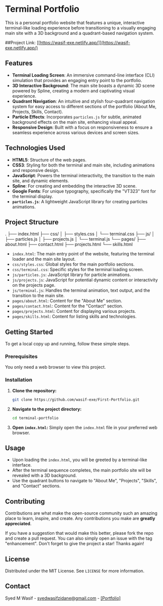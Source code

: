 
# Terminal Portfolio

This is a personal portfolio website that features a unique, interactive terminal-like loading experience before transitioning to a visually engaging main site with a 3D background and a quadrant-based navigation system.

##Project Link: [[https://wasif-exe.netlify.app/]](https://wasif-exe.netlify.app/)

## Features

* **Terminal Loading Screen**: An immersive command-line interface (CLI) simulation that provides an engaging entry point to the portfolio.
* **3D Interactive Background**: The main site boasts a dynamic 3D scene powered by Spline, creating a modern and captivating visual experience.
* **Quadrant Navigation**: An intuitive and stylish four-quadrant navigation system for easy access to different sections of the portfolio (About Me, Projects, Skills, Contact).
* **Particle Effects**: Incorporates `particles.js` for subtle, animated background effects on the main site, enhancing visual appeal.
* **Responsive Design**: Built with a focus on responsiveness to ensure a seamless experience across various devices and screen sizes.

## Technologies Used

* **HTML5**: Structure of the web pages.
* **CSS3**: Styling for both the terminal and main site, including animations and responsive design.
* **JavaScript**: Powers the terminal interactivity, the transition to the main site, and dynamic elements.
* **Spline**: For creating and embedding the interactive 3D scene.
* **Google Fonts**: For unique typography, specifically the "VT323" font for the terminal display.
* **`particles.js`**: A lightweight JavaScript library for creating particles animations.

## Project Structure


.
├── index.html
├── css/
│   ├── styles.css
│   └── terminal.css
├── js/
│   ├── particles.js
│   ├── projects.js
│   └── terminal.js
└── pages/
    ├── about.html
    ├── contact.html
    ├── projects.html
    └── skills.html


* `index.html`: The main entry point of the website, featuring the terminal loader and the main site layout.
* `css/styles.css`: Global styles for the main portfolio sections.
* `css/terminal.css`: Specific styles for the terminal loading screen.
* `js/particles.js`: JavaScript library for particle animations.
* `js/projects.js`: JavaScript for potential dynamic content or interactivity on the projects page.
* `js/terminal.js`: Handles the terminal animation, text output, and the transition to the main site.
* `pages/about.html`: Content for the "About Me" section.
* `pages/contact.html`: Content for the "Contact" section.
* `pages/projects.html`: Content for displaying various projects.
* `pages/skills.html`: Content for listing skills and technologies.

## Getting Started

To get a local copy up and running, follow these simple steps.

### Prerequisites

You only need a web browser to view this project.

### Installation

1.  **Clone the repository:**
    ```bash
    git clone https://github.com/wasif-exe/First-Portfolio.git
    ```
2.  **Navigate to the project directory:**
    ```bash
    cd terminal-portfolio
    ```
3.  **Open `index.html`:**
    Simply open the `index.html` file in your preferred web browser.

## Usage

* Upon loading the `index.html`, you will be greeted by a terminal-like interface.
* After the terminal sequence completes, the main portfolio site will be revealed with a 3D background.
* Use the quadrant buttons to navigate to "About Me", "Projects", "Skills", and "Contact" sections.

## Contributing

Contributions are what make the open-source community such an amazing place to learn, inspire, and create. Any contributions you make are **greatly appreciated**.

If you have a suggestion that would make this better, please fork the repo and create a pull request. You can also simply open an issue with the tag "enhancement".
Don't forget to give the project a star! Thanks again!


## License

Distributed under the MIT License. See `LICENSE` for more information.

## Contact

Syed M Wasif - syedwasifzidane@gmail.com - [[Portfolio]](https://wasif-exe.vercel.app/)

